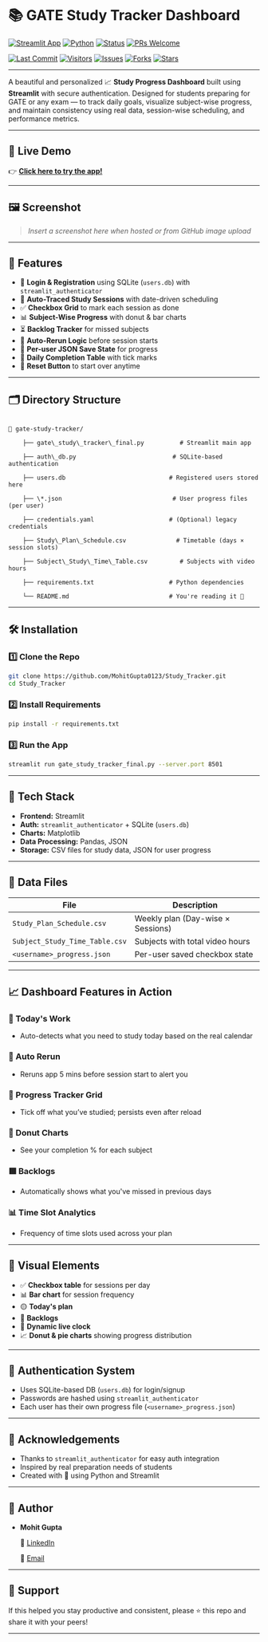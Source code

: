 # 📚 GATE Study Tracker Dashboard

[![Streamlit App](https://img.shields.io/badge/Streamlit-Live%20App-ff4b4b?logo=streamlit)](https://your-deployment-link.streamlit.app)
[![Python](https://img.shields.io/badge/Python-3.8+-blue?logo=python)](https://www.python.org/)
[![Status](https://img.shields.io/badge/Status-Active-brightgreen.svg)]()
[![PRs Welcome](https://img.shields.io/badge/PRs-welcome-purple.svg)](https://github.com/your-repo-url/issues)


[![Last Commit](https://img.shields.io/github/last-commit/your-username/your-repo?color=purple)](https://github.com/your-username/your-repo/commits/main)
[![Visitors](https://visitor-badge.laobi.icu/badge?page_id=your-username.your-repo)](https://github.com/your-username/your-repo)
[![Issues](https://img.shields.io/github/issues/your-username/your-repo)](https://github.com/your-username/your-repo/issues)
[![Forks](https://img.shields.io/github/forks/your-username/your-repo?style=social)](https://github.com/your-username/your-repo/fork)
[![Stars](https://img.shields.io/github/stars/your-username/your-repo?style=social)](https://github.com/your-username/your-repo/stargazers)





---

A beautiful and personalized 📈 **Study Progress Dashboard** built using **Streamlit** with secure authentication. Designed for students preparing for GATE or any exam — to track daily goals, visualize subject-wise progress, and maintain consistency using real data, session-wise scheduling, and performance metrics.

---

## 🚀 Live Demo

👉 **[Click here to try the app!](https://study-tracker-2zhd.onrender.com/)**

---

## 🖼️ Screenshot

> _Insert a screenshot here when hosted or from GitHub image upload_

---

## 🔑 Features

- 🔐 **Login & Registration** using SQLite (`users.db`) with `streamlit_authenticator`
- 📅 **Auto-Traced Study Sessions** with date-driven scheduling
- ✅ **Checkbox Grid** to mark each session as done
- 📊 **Subject-Wise Progress** with donut & bar charts
- ⏳ **Backlog Tracker** for missed subjects
- 🔁 **Auto-Rerun Logic** before session starts
- 🧠 **Per-user JSON Save State** for progress
- 🧾 **Daily Completion Table** with tick marks
- 📌 **Reset Button** to start over anytime

---

## 🗂️ Directory Structure

```

📁 gate-study-tracker/

    ├── gate\_study\_tracker\_final.py          # Streamlit main app

    ├── auth\_db.py                           # SQLite-based authentication

    ├── users.db                             # Registered users stored here

    ├── \*.json                               # User progress files (per user)

    ├── credentials.yaml                     # (Optional) legacy credentials

    ├── Study\_Plan\_Schedule.csv              # Timetable (days × session slots)

    ├── Subject\_Study\_Time\_Table.csv         # Subjects with video hours

    ├── requirements.txt                     # Python dependencies

    └── README.md                            # You're reading it 🙂

```

---

## 🛠️ Installation

### 1️⃣ Clone the Repo

```bash
git clone https://github.com/MohitGupta0123/Study_Tracker.git
cd Study_Tracker
````

### 2️⃣ Install Requirements

```bash
pip install -r requirements.txt
```

### 3️⃣ Run the App

```bash
streamlit run gate_study_tracker_final.py --server.port 8501
```

---

## 🧠 Tech Stack

* **Frontend:** Streamlit
* **Auth:** `streamlit_authenticator` + SQLite (`users.db`)
* **Charts:** Matplotlib
* **Data Processing:** Pandas, JSON
* **Storage:** CSV files for study data, JSON for user progress

---

## 📁 Data Files

| File                           | Description                       |
| ------------------------------ | --------------------------------- |
| `Study_Plan_Schedule.csv`      | Weekly plan (Day-wise × Sessions) |
| `Subject_Study_Time_Table.csv` | Subjects with total video hours   |
| `<username>_progress.json`     | Per-user saved checkbox state     |

---

## 📈 Dashboard Features in Action

### 📅 Today's Work

* Auto-detects what you need to study today based on the real calendar

### 🔁 Auto Rerun

* Reruns app 5 mins before session start to alert you

### 🧾 Progress Tracker Grid

* Tick off what you’ve studied; persists even after reload

### 🍩 Donut Charts

* See your completion % for each subject

### 🟥 Backlogs

* Automatically shows what you've missed in previous days

### 📊 Time Slot Analytics

* Frequency of time slots used across your plan

---

## 📸 Visual Elements

* ✅ **Checkbox table** for sessions per day
* 📊 **Bar chart** for session frequency
* 🟡 **Today's plan**
* 🔴 **Backlogs**
* 📅 **Dynamic live clock**
* 📈 **Donut & pie charts** showing progress distribution

---

## 🔐 Authentication System

* Uses SQLite-based DB (`users.db`) for login/signup
* Passwords are hashed using `streamlit_authenticator`
* Each user has their own progress file (`<username>_progress.json`)

---

## 🙌 Acknowledgements

* Thanks to `streamlit_authenticator` for easy auth integration
* Inspired by real preparation needs of students
* Created with 💙 using Python and Streamlit

---

## 👤 Author

* **Mohit Gupta**

  🔗 [LinkedIn](https://www.linkedin.com/in/mohitgupta012/)

  📧 [Email](mailto:mgmohit1111@gmail.com)

---

## 🌟 Support

If this helped you stay productive and consistent, please ⭐️ this repo and share it with your peers!

---

```
```
